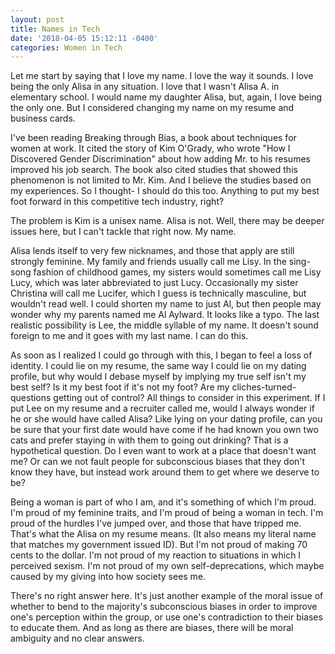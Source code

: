 ```yaml
---
layout: post
title: Names in Tech
date: '2018-04-05 15:12:11 -0400'
categories: Women in Tech
---
```


Let me start by saying that I love my name. I love the way it sounds. I love being the only Alisa in any situation. I love that I wasn't Alisa A. in elementary school. I would name my daughter Alisa, but, again, I love being the only one. But I considered changing my name on my resume and business cards. 

I've been reading Breaking through Bias, a book about techniques for women at work. It cited the story of Kim O'Grady, who wrote "How I Discovered Gender Discrimination" about how adding Mr. to his resumes improved his job search. The book also cited studies that showed this phenomenon is not limited to Mr. Kim. And I believe the studies based on my experiences. So I thought- I should do this too. Anything to  put my best foot forward in this competitive tech industry, right? 

The problem is Kim is a unisex name. Alisa is not. Well, there may be deeper issues here, but I can't tackle that right now. My name.

Alisa lends itself to very few nicknames, and those that apply are still strongly feminine. My family and friends usually call me Lisy. In the sing-song fashion of childhood games, my sisters would sometimes call me Lisy Lucy, which was later abbreviated to just Lucy. Occasionally my sister Christina will call me Lucifer, which I guess is technically masculine, but wouldn't read well. I could shorten my name to just Al, but then people may wonder why my parents named me Al Aylward. It looks like a typo. The last realistic possibility is Lee, the middle syllable of my name. It doesn't sound foreign to me and it goes with my last name. I can do this.

As soon as I realized I could go through with this, I began to feel a loss of identity. I could lie on my resume, the same way I could 
lie on my dating profile, but why would I debase myself by implying my true self isn't my best self? Is it my best foot if it's not
my foot? Are my cliches-turned-questions getting out of control? All things to consider in this experiment.
If I put Lee on my resume and a recruiter called me, would I always wonder if he or she would have called Alisa? Like lying on your dating profile, can you be sure that your first date would have come if he had known you own two cats and prefer staying in with them to going out drinking? That is a hypothetical question. Do I even want to work at a place that doesn't want me? Or can we not fault people for subconscious biases that they don't know they have, but instead work around them to get where we deserve to be?  

Being a woman is part of who I am, and it's something of which I'm proud. I'm proud of my feminine traits, and I'm proud of being a woman in tech. 
I'm proud of the hurdles I've jumped over, and those that have tripped me. That's what the Alisa on my resume means. (It also means my literal
name that matches my government issued ID). But I'm not proud of making 70 cents to the dollar. I'm not proud of my reaction to situations in which I perceived sexism. I'm not proud of my own self-deprecations, which maybe caused by my giving into how society sees me.

There's no right answer here. It's just another example of the moral issue of whether to bend to the majority's subconscious biases in order to improve one's perception within the group, or use one's contradiction to their biases to educate them. And as long as there are biases, there will be moral ambiguity and no clear answers.
